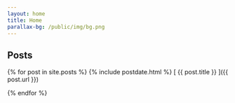 ```yaml
---
layout: home
title: Home
parallax-bg: /public/img/bg.png
---
```


## Posts

{% for post in site.posts %} {% include postdate.html %}
[ {{ post.title }} ]({{ post.url }}) 

{% endfor %}